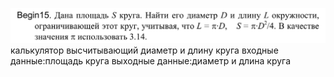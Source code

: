 ![alt text](image.png)
калькулятор высчитывающий диаметр и длину круга
входные данные:площадь круга
выходные данные:диаметр и длина круга